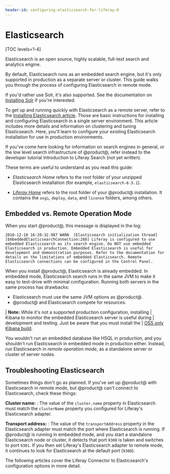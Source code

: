 ```yaml
---
header-id: configuring-elasticsearch-for-liferay-0
---
```


# Elasticsearch

[TOC levels=1-4]

Elasticsearch is an open source, highly scalable, full-text search and
analytics engine.

By default, Elasticsearch runs as an embedded search engine, but it's only
supported in production as a separate server or cluster. This guide walks you
through the process of configuring Elasticsearch in remote mode.

If you'd rather use Solr, it's also supported. See the documentation on
[Installing Solr](discover/deployment/-/knowledge_base/7-1/installing-solr)
if you're interested.

To get up and running quickly with Elasticsearch as a remote server, refer to
the
[Installing Elasticsearch article](/docs/7-1/deploy/-/knowledge_base/d/installing-elasticsearch).
Those are basic instructions for installing and configuring Elasticsearch in a
single server environment. This article includes more details and information
on clustering and tuning Elasticsearch. Here, you'll learn to configure your
existing Elasticsearch installation for use in production environments.

If you've come here looking for information on search engines in general, or
the low level search infrastructure of @product@, refer instead to the
developer tutorial Introduction to Liferay Search (not yet written).

These terms are useful to understand as you read this guide:

- *Elasticsearch Home* refers to the root folder of your unzipped Elasticsearch
installation (for example, `elasticsearch-6.5.1`).

- [*Liferay Home*](/docs/7-1/deploy/-/knowledge_base/d/installing-liferay#liferay-home)
refers to the root folder of your @product@ installation. It contains the
`osgi`, `deploy`, `data`, and `license` folders, among others.

## Embedded vs. Remote Operation Mode

When you start @product@, this message is displayed in the log:

    2018-12-10 16:20:32.987 WARN  [Elasticsearch initialization thread][EmbeddedElasticsearchConnection:288] Liferay is configured to use embedded Elasticsearch as its search engine. Do NOT use embedded Elasticsearch in production. Embedded Elasticsearch is useful for development and demonstration purposes. Refer to the documentation for details on the limitations of embedded Elasticsearch. Remote Elasticsearch connections can be configured in the Control Panel.

When you install @product@, Elasticsearch is already embedded. In embedded mode,
Elasticsearch search runs in the same JVM to make it easy to test-drive with
minimal configuration. Running both servers in the same process has drawbacks:

- Elasticsearch must use the same JVM options as @product@.
- @product@ and Elasticsearch compete for resources.

| **Note:** While it's not a supported production configuration, installing
| Kibana to monitor the embedded Elasticsearch server is useful during
| development and testing. Just be aware that you must install the
| [OSS only Kibana build](https://www.elastic.co/downloads/kibana-oss).

You wouldn't run an embedded database like HSQL in production, and you shouldn't
run Elasticsearch in embedded mode in production either. Instead, run
Elasticsearch in *remote operation mode*, as a standalone server or cluster of
server nodes.

## Troubleshooting Elasticsearch

Sometimes things don't go as planned. If you've set up @product@ with
Elasticsearch in remote mode, but @product@ can't connect to Elasticsearch, check
these things:

**Cluster name:**
: The value of the `cluster.name` property in Elasticsearch must match the
`clusterName` property you configured for Liferay's Elasticsearch adapter.

**Transport address:**
: The value of the `transportAddress` property in the Elasticsearch adapter must
match the port where Elasticsearch is running. If @product@ is running in
embedded mode, and you start a standalone Elasticsearch node or cluster, it
detects that port `9300` is taken and switches to port `9301`. If you then set
Liferay's Elasticsearch adapter to remote mode, it continues to look for
Elasticsearch at the default port (`9300`).

The following articles cover the Liferay Connector to Elasticsearch's
configuration options in more detail.
